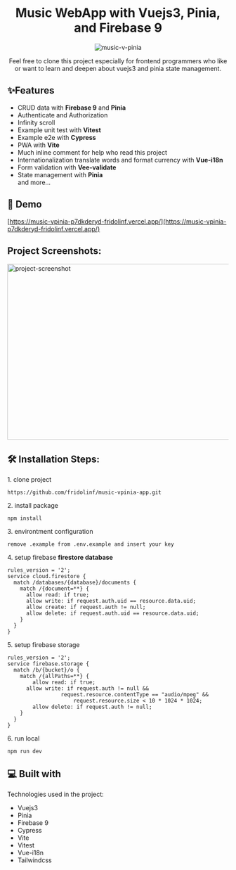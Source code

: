 <h1 align="center" id="title">Music WebApp with Vuejs3, Pinia, and Firebase 9</h1>

<p align="center"><img src="https://socialify.git.ci/fridolinf/music-vpinia-app/image?description=1&amp;font=Rokkitt&amp;language=1&amp;name=1&amp;owner=1&amp;theme=Dark" alt="music-v-pinia"></p>

<p align="center">Feel free to clone this project especially for frontend programmers who like or want to learn and deepen about vuejs3 and pinia state management.</p>

<h2>✨Features</h2>

<ul>
<li>CRUD data with <b>Firebase 9</b> and <b>Pinia</b></li>
<li>Authenticate and Authorization</li>
<li>Infinity scroll</li>
<li>Example unit test with <b>Vitest</b></li>
<li>Example e2e with <b>Cypress</b></li>
<li>PWA with <b>Vite</b></li>
<li>Much inline comment for help who read this project</li>
<li>Internationalization translate words and format currency with <b>Vue-i18n</b></li>
<li>Form validation with <b>Vee-validate</b></li>
<li>State management with <b>Pinia</b></li>
and more...
</ul>

<h2>🚀 Demo</h2>

[https://music-vpinia-p7dkderyd-fridolinf.vercel.app/](https://music-vpinia-p7dkderyd-fridolinf.vercel.app/)

<h2>Project Screenshots:</h2>

<img src="https://drive.google.com/uc?id=1aaQowOuqAXAwlTv_ibfBtOwmPFePJIs9" alt="project-screenshot" width="1000" height="400/">

<h2>🛠️ Installation Steps:</h2>


<p>1. clone project</p>

```
https://github.com/fridolinf/music-vpinia-app.git
```

<p>2. install package</p>

```
npm install
```

<p>3. environtment configuration</p>

```
remove .example from .env.example and insert your key
```

<p>4. setup firebase <b>firestore database</b></p>

```
rules_version = '2';
service cloud.firestore {
  match /databases/{database}/documents {
    match /{document=**} {
      allow read: if true;
      allow write: if request.auth.uid == resource.data.uid;
      allow create: if request.auth != null;
      allow delete: if request.auth.uid == resource.data.uid;
    }
  }
}
```

<p>5. setup firebase storage<p>

```
rules_version = '2';
service firebase.storage {
  match /b/{bucket}/o {
    match /{allPaths=**} {
    	allow read: if true;
      allow write: if request.auth != null && 
      		     request.resource.contentType == "audio/mpeg" && 
                     request.resource.size < 10 * 1024 * 1024;
  		allow delete: if request.auth != null;
    }
  }
}
```

<p>6. run local</p>

```
npm run dev
```
  
  
<h2>💻 Built with</h2>

Technologies used in the project:

*   Vuejs3
*   Pinia
*   Firebase 9
*   Cypress
*   Vite
*   Vitest
*   Vue-i18n
*   Tailwindcss

